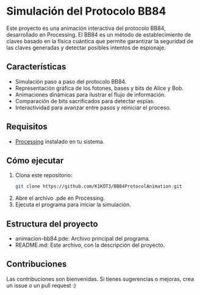 # Simulación del Protocolo BB84

Este proyecto es una animación interactiva del protocolo BB84, desarrollado en Processing. El BB84 es un método de establecimiento de claves basado en la física cuántica que permite garantizar la seguridad de las claves generadas y detectar posibles intentos de espionaje.

## Características

- Simulación paso a paso del protocolo BB84.
- Representación gráfica de los fotones, bases y bits de Alice y Bob.
- Animaciones dinámicas para ilustrar el flujo de información.
- Comparación de bits sacrificados para detectar espías.
- Interactividad para avanzar entre pasos y reiniciar el proceso.

## Requisitos

- [Processing](https://processing.org/) instalado en tu sistema.

## Cómo ejecutar

1. Clona este repositorio:
   ```bash
   git clone https://github.com/K1KOT3/BB84ProtocolAnimation.git
   ```
2. Abre el archivo .pde en Processing.
3. Ejecuta el programa para iniciar la simulación.

## Estructura del proyecto
- animacion-bb84.pde: Archivo principal del programa.
- README.md: Este archivo, con la descripción del proyecto.

## Contribuciones
Las contribuciones son bienvenidas. Si tienes sugerencias o mejoras, crea un issue o un pull request :)
